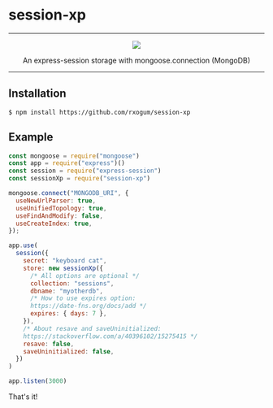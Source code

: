 # session-xp

----

<p align="center"><img src="https://raw.githubusercontent.com/rxogum/session-xp/main/.github/xp.png"></a></p>

<p align="center">An express-session storage with mongoose.connection (MongoDB)</p>

----

## Installation

    $ npm install https://github.com/rxogum/session-xp

## Example

```js
const mongoose = require("mongoose")
const app = require("express")()
const session = require("express-session")
const sessionXp = require("session-xp")

mongoose.connect("MONGODB_URI", {
  useNewUrlParser: true,
  useUnifiedTopology: true,
  useFindAndModify: false,
  useCreateIndex: true,
});

app.use(
  session({
    secret: "keyboard cat",
    store: new sessionXp({
      /* All options are optional */
      collection: "sessions",
      dbname: "myotherdb",
      /* How to use expires option:
      https://date-fns.org/docs/add */
      expires: { days: 7 },
    }),
    /* About resave and saveUninitialized:
    https://stackoverflow.com/a/40396102/15275415 */
    resave: false,
    saveUninitialized: false,
  })
)

app.listen(3000)
```

That's it!